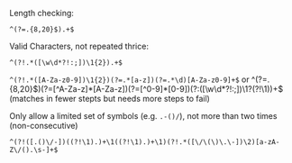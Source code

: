 Length checking:

`^(?=.{8,20}$).+$`

Valid Characters, not repeated thrice:

`^(?!.*([\w\d*?!:;])\1{2}).+$`

`^(?!.*([A-Za-z0-9])\1{2})(?=.*[a-z])(?=.*\d)[A-Za-z0-9]+$`
or
^(?=.{8,20}$)(?=[^A-Za-z]*[A-Za-z])(?=[^0-9]*[0-9])(?:([\w\d*?!:;])\1?(?!\1))+$
(matches in fewer stepts but needs more steps to fail)

Only allow a limited set of symbols (e.g. `.-()/`), not more than two times (non-consecutive)

`^(?!([.()\/-])((?!\1).)+\1((?!\1).)+\1)(?!.*([\/\(\)\.\-])\2)[a-zA-Z\/().\s-]+$`
